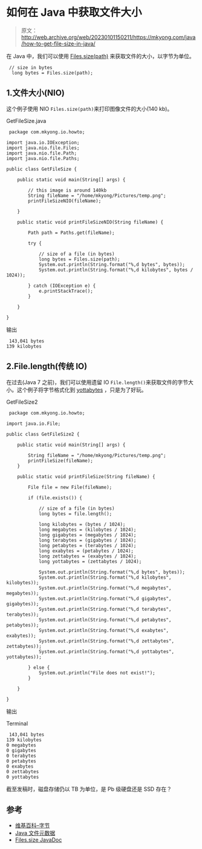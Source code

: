 # 如何在 Java 中获取文件大小

> 原文：<http://web.archive.org/web/20230101150211/https://mkyong.com/java/how-to-get-file-size-in-java/>

在 Java 中，我们可以使用 [Files.size(path)](http://web.archive.org/web/20220706091052/https://docs.oracle.com/javase/8/docs/api/java/nio/file/Files.html#size-java.nio.file.Path-) 来获取文件的大小，以字节为单位。

```
 // size in bytes
  long bytes = Files.size(path); 
```

## 1.文件大小(NIO)

这个例子使用 NIO `Files.size(path)`来打印图像文件的大小(140 kb)。

GetFileSize.java

```
 package com.mkyong.io.howto;

import java.io.IOException;
import java.nio.file.Files;
import java.nio.file.Path;
import java.nio.file.Paths;

public class GetFileSize {

    public static void main(String[] args) {

        // this image is around 140kb
        String fileName = "/home/mkyong/Pictures/temp.png";
        printFileSizeNIO(fileName);

    }

    public static void printFileSizeNIO(String fileName) {

        Path path = Paths.get(fileName);

        try {

            // size of a file (in bytes)
            long bytes = Files.size(path);
            System.out.println(String.format("%,d bytes", bytes));
            System.out.println(String.format("%,d kilobytes", bytes / 1024));

        } catch (IOException e) {
            e.printStackTrace();
        }

    }

} 
```

输出

```
 143,041 bytes
139 kilobytes 
```

## 2.File.length(传统 IO)

在过去(Java 7 之前)，我们可以使用遗留 IO `File.length()`来获取文件的字节大小。这个例子将字节格式化到 [yottabytes](http://web.archive.org/web/20220706091052/https://en.wikipedia.org/wiki/Yottabyte) ，只是为了好玩。

GetFileSize2

```
 package com.mkyong.io.howto;

import java.io.File;

public class GetFileSize2 {

    public static void main(String[] args) {

        String fileName = "/home/mkyong/Pictures/temp.png";
        printFileSize(fileName);
    }

    public static void printFileSize(String fileName) {

        File file = new File(fileName);

        if (file.exists()) {

            // size of a file (in bytes)
            long bytes = file.length();

            long kilobytes = (bytes / 1024);
            long megabytes = (kilobytes / 1024);
            long gigabytes = (megabytes / 1024);
            long terabytes = (gigabytes / 1024);
            long petabytes = (terabytes / 1024);
            long exabytes = (petabytes / 1024);
            long zettabytes = (exabytes / 1024);
            long yottabytes = (zettabytes / 1024);

            System.out.println(String.format("%,d bytes", bytes));
            System.out.println(String.format("%,d kilobytes", kilobytes));
            System.out.println(String.format("%,d megabytes", megabytes));
            System.out.println(String.format("%,d gigabytes", gigabytes));
            System.out.println(String.format("%,d terabytes", terabytes));
            System.out.println(String.format("%,d petabytes", petabytes));
            System.out.println(String.format("%,d exabytes", exabytes));
            System.out.println(String.format("%,d zettabytes", zettabytes));
            System.out.println(String.format("%,d yottabytes", yottabytes));

        } else {
            System.out.println("File does not exist!");
        }

    }

} 
```

输出

Terminal

```
 143,041 bytes
139 kilobytes
0 megabytes
0 gigabytes
0 terabytes
0 petabytes
0 exabytes
0 zettabytes
0 yottabytes 
```

截至发稿时，磁盘存储仍以 TB 为单位，是 Pb 级硬盘还是 SSD 存在？

## 参考

*   [维基百科–字节](http://web.archive.org/web/20220706091052/https://en.wikipedia.org/wiki/Byte)
*   [Java 文件元数据](http://web.archive.org/web/20220706091052/https://docs.oracle.com/javase/tutorial/essential/io/fileAttr.html)
*   [Files.size JavaDoc](http://web.archive.org/web/20220706091052/https://docs.oracle.com/javase/8/docs/api/java/nio/file/Files.html#size-java.nio.file.Path-)

<input type="hidden" id="mkyong-current-postId" value="5453">